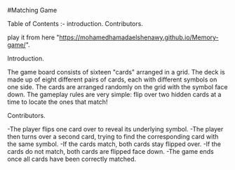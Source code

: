 #Matching Game

Table of Contents :-
 introduction.
 Contributors.
 
 play it from here "https://mohamedhamadaelshenawy.github.io/Memory-game/".

Introduction.

The game board consists of sixteen "cards" arranged in a grid.
The deck is made up of eight different pairs of cards,
each with different symbols on one side. 
The cards are arranged randomly on the grid with the symbol face down. 
The gameplay rules are very simple: flip over two hidden cards at a time to locate the ones that match!


Contributors.

-The player flips one card over to reveal its underlying symbol.
-The player then turns over a second card, trying to find the corresponding card with the same symbol.
-If the cards match, both cards stay flipped over.
-If the cards do not match, both cards are flipped face down.
-The game ends once all cards have been correctly matched.
